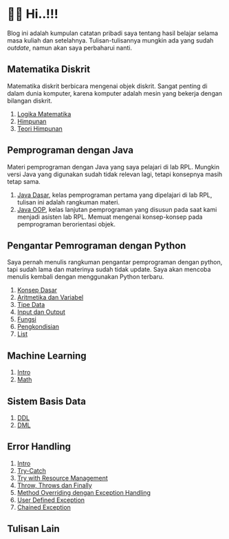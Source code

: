 # 👋🏼 Hi..!!!

Blog ini adalah kumpulan catatan pribadi saya tentang hasil belajar selama masa
kuliah dan setelahnya. Tulisan-tulisannya mungkin ada yang sudah _outdate_,
namun akan saya perbaharui nanti.

## Matematika Diskrit

Matematika diskrit berbicara mengenai objek diskrit. Sangat penting di dalam
dunia komputer, karena komputer adalah mesin yang bekerja dengan bilangan
diskrit.
1. [Logika Matematika](matdis/2025-04-06-logika-matematika-biner)
2. [Himpunan](matdis/2025-01-14-set)
3. [Teori Himpunan](matdis/2025-04-11-teori-himpunan)

## Pemprograman dengan Java

Materi pemprograman dengan Java yang saya pelajari di lab RPL. Mungkin versi
Java yang digunakan sudah tidak relevan lagi, tetapi konsepnya masih tetap sama.

1. [Java Dasar](intro-programming/2017-05-13-intro-java), kelas pemprograman
   pertama yang dipelajari di lab RPL, tulisan ini adalah rangkuman materi.
2. [Java OOP](intro-programming/2019-04-28-java-oop), kelas lanjutan
   pemprograman yang disusun pada saat kami menjadi asisten lab RPL. Memuat
   mengenai konsep-konsep pada pemprograman berorientasi objek.

## Pengantar Pemrograman dengan Python

Saya pernah menulis rangkuman pengantar pemprograman dengan python, tapi sudah
lama dan materinya sudah tidak update. Saya akan mencoba menulis kembali dengan
menggunakan Python terbaru.

1. [Konsep Dasar](intro-py/2025-10-01-konsep-dasar)
2. [Aritmetika dan Variabel](intro-py/2025-10-02-aritmetik-dan-variabel)
4. [Tipe Data](intro-py/2025-10-03-data-types)
5. [Input dan Output](intro-py/2025-10-04-input-output)
6. [Fungsi](intro-py/2025-10-15-function)
7. [Pengkondisian](intro-py/2025-10-28-conditions)
8. [List](intro-py/2025-10-28-list)


## Machine Learning

1. [Intro](ml/2025-10-01-intro)
2. [Math](ml/2025-10-08-fondasi-math)

## Sistem Basis Data

1. [DDL](sistem-basis-data/2025-10-13-ddl)
2. [DML](sistem-basis-data/2025-10-13-dml)

## Error Handling

1. [Intro](error-handling/2021-09-16-intro)
2. [Try-Catch](error-handling/2021-09-21-try-catch)
3. [Try with Resource Management](error-handling/2021-09-22-try-with-reso)
4. [Throw, Throws dan Finally](error-handling/2021-09-23-throw-throws-finally)
5. [Method Overriding dengan Exception Handling](error-handling/2021-09-26-method-overriding-with-exception-handling)
6. [User Defined Exception](error-handling/2021-09-26-user-defined-exception)
7. [Chained Exception](error-handling/2021-09-28-chained-exception)

## Tulisan Lain
